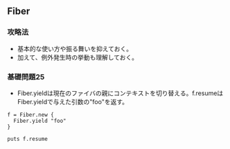 ## Fiber

### 攻略法
- 基本的な使い方や振る舞いを抑えておく。
- 加えて、例外発生時の挙動も理解しておく。

### 基礎問題25
- Fiber.yieldは現在のファイバの親にコンテキストを切り替える。f.resumeはFiber.yieldで与えた引数の"foo"を返す。

```
f = Fiber.new {
  Fiber.yield "foo"
}

puts f.resume
```


